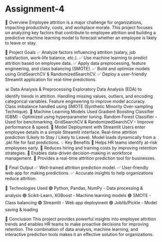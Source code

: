 # Assignment-4


📍 Overview
Employee attrition is a major challenge for organizations, impacting productivity, costs, and workplace morale. This project focuses on analyzing key factors that contribute to employee attrition and building a predictive machine learning model to forecast whether an employee is likely to leave or stay.

🎯 Project Goals
✅ Analyze factors influencing attrition (salary, job satisfaction, work-life balance, etc.).
✅ Use machine learning to predict attrition based on employee data.
✅ Apply data preprocessing, feature engineering, and class balancing (SMOTE).
✅ Build and optimize models using GridSearchCV & RandomizedSearchCV.
✅ Deploy a user-friendly Streamlit application for real-time predictions.

📊 Data Analysis & Preprocessing
Exploratory Data Analysis (EDA) to identify trends in attrition.
Handling missing values, outliers, and encoding categorical variables.
Feature engineering to improve model accuracy.
Class imbalance handled using SMOTE (Synthetic Minority Over-sampling Technique).
🤖 Machine Learning Models Used
Gradient Boosting Classifier (GBM) - Optimized using hyperparameter tuning.
Random Forest Classifier - Used for benchmarking.
GridSearchCV & RandomizedSearchCV - Improve performance & speed.
🚀 Model Deployment with Streamlit
Users enter employee details in a simple Streamlit interface.
Real-time attrition prediction (Likely to Stay / Likely to Leave).
Model loads dynamically from a .pkl file for fast predictions.
💡 Key Benefits
🔹 Helps HR teams identify at-risk employees early.
🔹 Reduces hiring and training costs by improving retention strategies.
🔹 Enables data-driven decision-making in workforce management.
🔹 Provides a real-time attrition prediction tool for businesses.

🎯 Final Output
✅ Well-trained attrition prediction model.
✅ User-friendly web app for making predictions.
✅ Accurate insights to help organizations reduce attrition.

📌 Technologies Used
🟢 Python, Pandas, NumPy - Data processing & analysis
🟢 Scikit-Learn, XGBoost - Machine learning models
🟢 SMOTE - Class balancing
🟢 Streamlit - Web app deployment
🟢 Joblib/Pickle - Model saving & loading

🚀 Conclusion
This project provides powerful insights into employee attrition trends and enables HR teams to make proactive decisions for improving retention. The combination of data analysis, machine learning, and interactive prediction tools makes it an effective solution for organizations.

